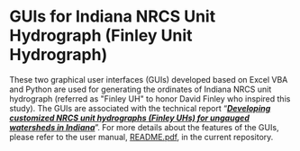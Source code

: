 # GUIs for Indiana NRCS Unit Hydrograph (Finley Unit Hydrograph)
These two graphical user interfaces (GUIs) developed based on Excel VBA and Python are used for generating the ordinates of Indiana NRCS unit hydrograph (referred as "Finley UH" to honor David Finley who inspired this study). The GUIs are associated with the technical report “[<b><i>Developing customized NRCS unit hydrographs (Finley UHs) for ungauged watersheds in Indiana</b></i>](https://docs.lib.purdue.edu/jtrp/1821/)”. For more details about the features of the GUIs, please refer to the user manual, [README.pdf](https://github.com/huan1441/GUIs-for-Indiana-NRCS-Unit-Hydrograph/blob/main/README.pdf), in the current repository.
